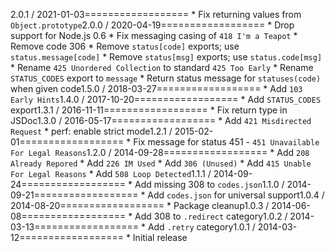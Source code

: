 2.0.1 / 2021-01-03==================  * Fix returning values from `Object.prototype`2.0.0 / 2020-04-19==================  * Drop support for Node.js 0.6  * Fix messaging casing of `418 I'm a Teapot`  * Remove code 306  * Remove `status[code]` exports; use `status.message[code]`  * Remove `status[msg]` exports; use `status.code[msg]`  * Rename `425 Unordered Collection` to standard `425 Too Early`  * Rename `STATUS_CODES` export to `message`  * Return status message for `statuses(code)` when given code1.5.0 / 2018-03-27==================  * Add `103 Early Hints`1.4.0 / 2017-10-20==================  * Add `STATUS_CODES` export1.3.1 / 2016-11-11==================  * Fix return type in JSDoc1.3.0 / 2016-05-17==================  * Add `421 Misdirected Request`  * perf: enable strict mode1.2.1 / 2015-02-01==================  * Fix message for status 451    - `451 Unavailable For Legal Reasons`1.2.0 / 2014-09-28==================  * Add `208 Already Repored`  * Add `226 IM Used`  * Add `306 (Unused)`  * Add `415 Unable For Legal Reasons`  * Add `508 Loop Detected`1.1.1 / 2014-09-24==================  * Add missing 308 to `codes.json`1.1.0 / 2014-09-21==================  * Add `codes.json` for universal support1.0.4 / 2014-08-20==================  * Package cleanup1.0.3 / 2014-06-08==================  * Add 308 to `.redirect` category1.0.2 / 2014-03-13==================  * Add `.retry` category1.0.1 / 2014-03-12==================  * Initial release
